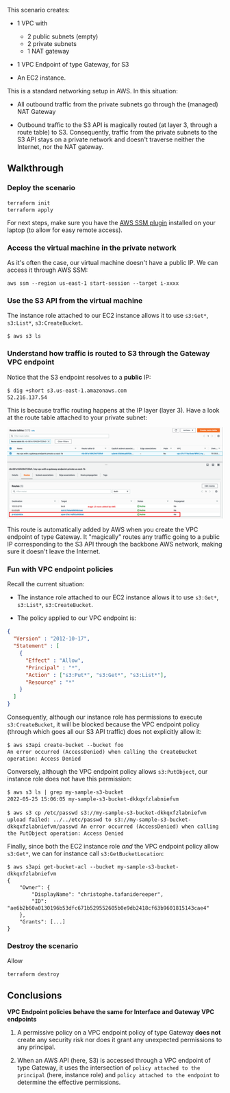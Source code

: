 This scenario creates:

* 1 VPC with
  * 2 public subnets (empty)
  * 2 private subnets
  * 1 NAT gateway

* 1 VPC Endpoint of type Gateway, for S3

* An EC2 instance.

This is a standard networking setup in AWS. In this situation:

* All outbound traffic from the private subnets go through the (managed) NAT Gateway

* Outbound traffic to the S3 API is magically routed (at layer 3, through a route table) to S3. Consequently, traffic from the private subnets to the S3 API stays on a private network and doesn't traverse neither the Internet, nor the NAT gateway.

## Walkthrough

### Deploy the scenario

```
terraform init
terraform apply
```

For next steps, make sure you have the [AWS SSM plugin](https://docs.aws.amazon.com/systems-manager/latest/userguide/session-manager-working-with-install-plugin.html) installed on your laptop (to allow for easy remote access).

### Access the virtual machine in the private network

As it's often the case, our virtual machine doesn't have a public IP. We can access it through AWS SSM:

```
aws ssm --region us-east-1 start-session --target i-xxxx
```

### Use the S3 API from the virtual machine

The instance role attached to our EC2 instance allows it to use `s3:Get*`, `s3:List*`, `s3:CreateBucket`.

```
$ aws s3 ls
```

### Understand how traffic is routed to S3 through the Gateway VPC endpoint

Notice that the S3 endpoint resolves to a **public** IP:


```
$ dig +short s3.us-east-1.amazonaws.com
52.216.137.54
```

This is because traffic routing happens at the IP layer (layer 3). Have a look at the route table attached to your private subnet:

![](./screenshots/routing.png)

This route is automatically added by AWS when you create the VPC endpoint of type Gateway. It "magically" routes any traffic going to a public IP corresponding to the S3 API through the backbone AWS network, making sure it doesn't leave the Internet.


### Fun with VPC endpoint policies

Recall the current situation:
* The instance role attached to our EC2 instance allows it to use `s3:Get*`, `s3:List*`, `s3:CreateBucket`.

* The policy applied to our VPC endpoint is:

```json
{
  "Version" : "2012-10-17",
  "Statement" : [
    {
      "Effect" : "Allow",
      "Principal" : "*",
      "Action" : ["s3:Put*", "s3:Get*", "s3:List*"],
      "Resource" : "*"
    }
  ]
}
```

Consequently, although our instance role has permissions to execute `s3:CreateBucket`, it will be blocked because the VPC endpoint policy (through which goes all our S3 API traffic) does not explicitly allow it:

```
$ aws s3api create-bucket --bucket foo
An error occurred (AccessDenied) when calling the CreateBucket operation: Access Denied
```

Conversely, although the VPC endpoint policy allows `s3:PutObject`, our instance role does not have this permission:

```
$ aws s3 ls | grep my-sample-s3-bucket
2022-05-25 15:06:05 my-sample-s3-bucket-dkkqxfzlabniefvm

$ aws s3 cp /etc/passwd s3://my-sample-s3-bucket-dkkqxfzlabniefvm
upload failed: ../../etc/passwd to s3://my-sample-s3-bucket-dkkqxfzlabniefvm/passwd An error occurred (AccessDenied) when calling the PutObject operation: Access Denied
```

Finally, since both the EC2 instance role *and* the VPC endpoint policy allow `s3:Get*`, we can for instance call `s3:GetBucketLocation`:

```
$ aws s3api get-bucket-acl --bucket my-sample-s3-bucket-dkkqxfzlabniefvm
{
    "Owner": {
        "DisplayName": "christophe.tafanidereeper",
        "ID": "ae6b2b60a0130196b53dfc671b529552605b0e9db2418cf63b9601815143cae4"
    },
    "Grants": [...]
}
```

### Destroy the scenario

Allow
```
terraform destroy
```

## Conclusions

**VPC Endpoint policies behave the same for Interface and Gateway VPC endpoints**

1. A permissive policy on a VPC endpoint policy of type Gateway **does not** create any security risk nor does it grant any unexpected permissions to any principal.

2. When an AWS API (here, S3) is accessed through a VPC endpoint of type Gateway, it uses the intersection of `policy attached to the principal` (here, instance role) and `policy attached to the endpoint` to determine the effective permissions.